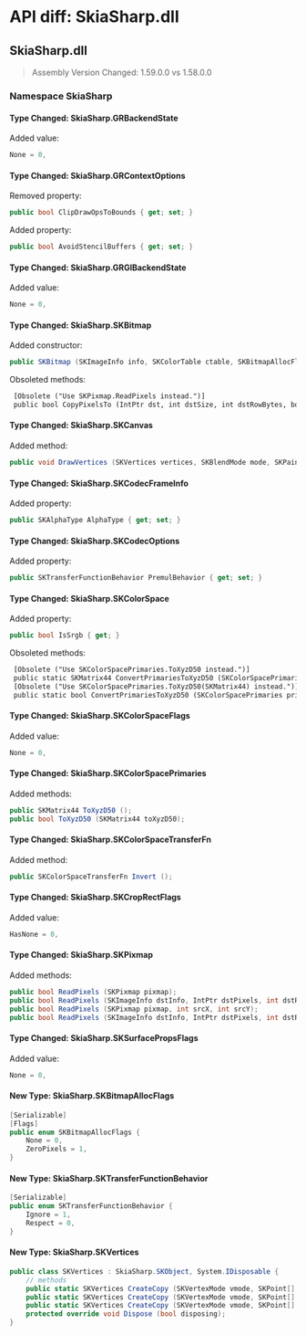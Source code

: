 # API diff: SkiaSharp.dll

## SkiaSharp.dll

> Assembly Version Changed: 1.59.0.0 vs 1.58.0.0

### Namespace SkiaSharp

#### Type Changed: SkiaSharp.GRBackendState

Added value:

```csharp
None = 0,
```


#### Type Changed: SkiaSharp.GRContextOptions

Removed property:

```csharp
public bool ClipDrawOpsToBounds { get; set; }
```

Added property:

```csharp
public bool AvoidStencilBuffers { get; set; }
```


#### Type Changed: SkiaSharp.GRGlBackendState

Added value:

```csharp
None = 0,
```


#### Type Changed: SkiaSharp.SKBitmap

Added constructor:

```csharp
public SKBitmap (SKImageInfo info, SKColorTable ctable, SKBitmapAllocFlags flags);
```

Obsoleted methods:

```diff
 [Obsolete ("Use SKPixmap.ReadPixels instead.")]
 public bool CopyPixelsTo (IntPtr dst, int dstSize, int dstRowBytes, bool preserveDstPad);
```


#### Type Changed: SkiaSharp.SKCanvas

Added method:

```csharp
public void DrawVertices (SKVertices vertices, SKBlendMode mode, SKPaint paint);
```


#### Type Changed: SkiaSharp.SKCodecFrameInfo

Added property:

```csharp
public SKAlphaType AlphaType { get; set; }
```


#### Type Changed: SkiaSharp.SKCodecOptions

Added property:

```csharp
public SKTransferFunctionBehavior PremulBehavior { get; set; }
```


#### Type Changed: SkiaSharp.SKColorSpace

Added property:

```csharp
public bool IsSrgb { get; }
```

Obsoleted methods:

```diff
 [Obsolete ("Use SKColorSpacePrimaries.ToXyzD50 instead.")]
 public static SKMatrix44 ConvertPrimariesToXyzD50 (SKColorSpacePrimaries primaries);
 [Obsolete ("Use SKColorSpacePrimaries.ToXyzD50(SKMatrix44) instead.")]
 public static bool ConvertPrimariesToXyzD50 (SKColorSpacePrimaries primaries, SKMatrix44 toXyzD50);
```


#### Type Changed: SkiaSharp.SKColorSpaceFlags

Added value:

```csharp
None = 0,
```


#### Type Changed: SkiaSharp.SKColorSpacePrimaries

Added methods:

```csharp
public SKMatrix44 ToXyzD50 ();
public bool ToXyzD50 (SKMatrix44 toXyzD50);
```


#### Type Changed: SkiaSharp.SKColorSpaceTransferFn

Added method:

```csharp
public SKColorSpaceTransferFn Invert ();
```


#### Type Changed: SkiaSharp.SKCropRectFlags

Added value:

```csharp
HasNone = 0,
```


#### Type Changed: SkiaSharp.SKPixmap

Added methods:

```csharp
public bool ReadPixels (SKPixmap pixmap);
public bool ReadPixels (SKImageInfo dstInfo, IntPtr dstPixels, int dstRowBytes);
public bool ReadPixels (SKPixmap pixmap, int srcX, int srcY);
public bool ReadPixels (SKImageInfo dstInfo, IntPtr dstPixels, int dstRowBytes, int srcX, int srcY);
```


#### Type Changed: SkiaSharp.SKSurfacePropsFlags

Added value:

```csharp
None = 0,
```


#### New Type: SkiaSharp.SKBitmapAllocFlags

```csharp
[Serializable]
[Flags]
public enum SKBitmapAllocFlags {
	None = 0,
	ZeroPixels = 1,
}
```

#### New Type: SkiaSharp.SKTransferFunctionBehavior

```csharp
[Serializable]
public enum SKTransferFunctionBehavior {
	Ignore = 1,
	Respect = 0,
}
```

#### New Type: SkiaSharp.SKVertices

```csharp
public class SKVertices : SkiaSharp.SKObject, System.IDisposable {
	// methods
	public static SKVertices CreateCopy (SKVertexMode vmode, SKPoint[] positions, SKColor[] colors);
	public static SKVertices CreateCopy (SKVertexMode vmode, SKPoint[] positions, SKPoint[] texs, SKColor[] colors);
	public static SKVertices CreateCopy (SKVertexMode vmode, SKPoint[] positions, SKPoint[] texs, SKColor[] colors, ushort[] indices);
	protected override void Dispose (bool disposing);
}
```


